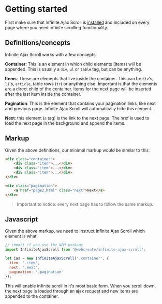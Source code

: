 # Getting started

First make sure that Infinite Ajax Scroll is [installed](installation.md) and included on every page where you need infinite scrolling functionality.

## Definitions/concepts

Infinite Ajax Scroll works with a few concepts:

**Container**: This is an element in which child elements (items) will be appended. This is usually a `div`, `ul` or `table` tag, but can be anything.

**Items**: These are elements that live inside the container. This can be `div`'s, `li`'s, `article`, table rows (`tr`) or anything else. Important is that the elements are a direct child of the container. Items for the next page will be inserted after the last item inside the container.

**Pagination**: This is the element that contains your pagination links, like next and previous page. Infinite Ajax Scroll will automatically hide this element.

**Next**: this element (`a` tag) is the link to the next page. The href is used to load the next page in the background and append the items.

## Markup

Given the above definitions, our minimal markup would be similar to this:

```html
<div class="container">
    <div class="item">...</div>
    <div class="item">...</div>
    <div class="item">...</div>
</div>

<div class="pagination">
    <a href="page2.html" class="next">Next</a>
</div>
```

> Important to notice: every next page has to follow the same markup.

## Javascript

Given the above markup, we need to instruct Infinite Ajax Scroll which element is what.

```javascript
// import if you use the NPM package
import InfiniteAjaxScroll from '@webcreate/infinite-ajax-scroll';

let ias = new InfiniteAjaxScroll('.container', {
  item: '.item',
  next: '.next',
  pagination: '.pagination'
});
```

This will enable infinite scroll in it's most basic form. When you scroll down, the next page is loaded through an ajax request and new items are appended to the container.
